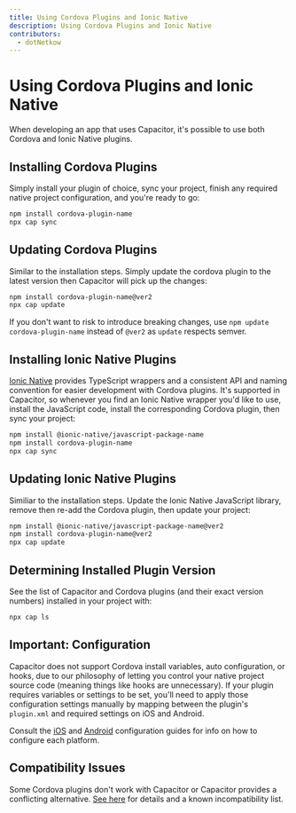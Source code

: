 ```yaml
---
title: Using Cordova Plugins and Ionic Native
description: Using Cordova Plugins and Ionic Native
contributors:
  - dotNetkow
---
```


# Using Cordova Plugins and Ionic Native

When developing an app that uses Capacitor, it's possible to use both Cordova and Ionic Native plugins.

## Installing Cordova Plugins

Simply install your plugin of choice, sync your project, finish any required native project configuration, and you're ready to go:

```bash
npm install cordova-plugin-name
npx cap sync
```

## Updating Cordova Plugins

Similar to the installation steps. Simply update the cordova plugin to the latest version then Capacitor will pick up the changes:

```bash
npm install cordova-plugin-name@ver2
npx cap update
```

If you don't want to risk to introduce breaking changes, use `npm update cordova-plugin-name` instead of `@ver2` as `update` respects semver.

## Installing Ionic Native Plugins

[Ionic Native](https://ionicframework.com/docs/native) provides TypeScript wrappers and a consistent API and naming convention for easier development with Cordova plugins. It's supported in Capacitor, so whenever you find an Ionic Native wrapper you'd like to use, install the JavaScript code, install the corresponding Cordova plugin, then sync your project:

```bash
npm install @ionic-native/javascript-package-name
npm install cordova-plugin-name
npx cap sync
```

## Updating Ionic Native Plugins

Similiar to the installation steps. Update the Ionic Native JavaScript library, remove then re-add the Cordova plugin, then update your project:

```bash
npm install @ionic-native/javascript-package-name@ver2
npm install cordova-plugin-name@ver2
npx cap update
```

## Determining Installed Plugin Version

See the list of Capacitor and Cordova plugins (and their exact version numbers) installed in your project with:

```bash
npx cap ls
```

## Important: Configuration

Capacitor does not support Cordova install variables, auto configuration, or hooks, due to our philosophy of letting you control your native project source code (meaning things like hooks are unnecessary). If your plugin requires variables or settings to be set, you'll need to apply those configuration settings manually by mapping between the plugin's `plugin.xml` and required settings on iOS and Android.

Consult the [iOS](/docs/ios/configuration) and [Android](/docs/android/configuration) configuration guides for info on how to configure each platform.

## Compatibility Issues

Some Cordova plugins don't work with Capacitor or Capacitor provides a conflicting alternative. [See here](/docs/cordova/known-incompatible-plugins) for details and a known incompatibility list.
